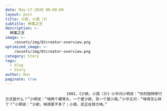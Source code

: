 ```yaml
---
date: May-17-2020 00:00:00
layout: post
title: 少欲，小我（3）
subtitle: 神寓之言
description: >-
  神寓之言
image: >-
    /assets/img/Qtcreator-overview.png
optimized_image: >-
    /assets/img/Qtcreator-overview.png
category: Story
tags:
  - blog
  - Story
author: Ron
paginate: true
---
```


							　　1982，《少欲，小我（3）》小华问小明说：“你的独特修行方式是什么？”小明说：“啃两个硬骨头，一个是少欲，另一个是小我。”小华又问：“啃得怎么样了？”小明说：“少欲，啃得差不多了；小我，还正在努力啃。”
							
							
						